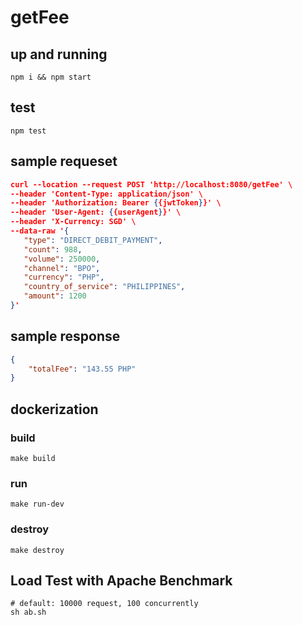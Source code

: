 # getFee

## up and running

```shell
npm i && npm start
```

## test

```shell
npm test
```

## sample requeset

```json
curl --location --request POST 'http://localhost:8080/getFee' \
--header 'Content-Type: application/json' \
--header 'Authorization: Bearer {{jwtToken}}' \
--header 'User-Agent: {{userAgent}}' \
--header 'X-Currency: SGD' \
--data-raw '{
   "type": "DIRECT_DEBIT_PAYMENT",
   "count": 988,
   "volume": 250000,
   "channel": "BPO",
   "currency": "PHP",
   "country_of_service": "PHILIPPINES",
   "amount": 1200
}'

```

## sample response

```json
{
    "totalFee": "143.55 PHP"
}
```

## dockerization

### build

```shell
make build
```

### run

```shell
make run-dev
```

### destroy

```shell
make destroy
```

## Load Test with Apache Benchmark

```shell
# default: 10000 request, 100 concurrently
sh ab.sh
```

